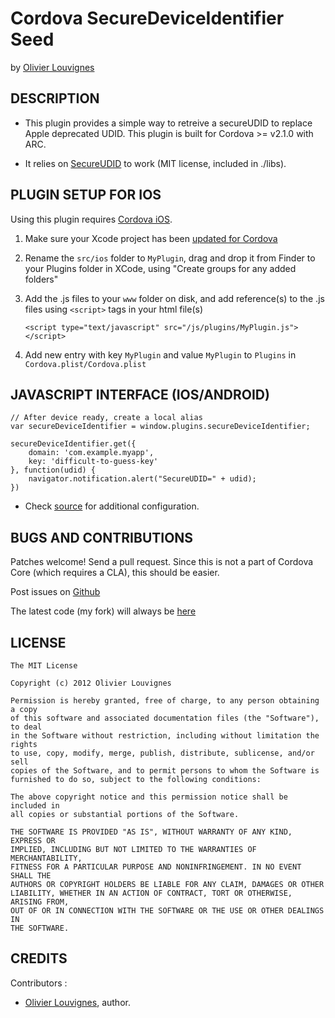 # Cordova SecureDeviceIdentifier Seed #
by [Olivier Louvignes](http://olouv.com)

## DESCRIPTION ##

* This plugin provides a simple way to retreive a secureUDID to replace Apple deprecated UDID. This plugin is built for Cordova >= v2.1.0 with ARC.

* It relies on [SecureUDID](https://github.com/crashlytics/secureudid) to work (MIT license, included in ./libs).

## PLUGIN SETUP FOR IOS ##

Using this plugin requires [Cordova iOS](https://github.com/apache/incubator-cordova-ios).

1. Make sure your Xcode project has been [updated for Cordova](https://github.com/apache/incubator-cordova-ios/blob/master/guides/Cordova%20Upgrade%20Guide.md)
2. Rename the `src/ios` folder to `MyPlugin`, drag and drop it from Finder to your Plugins folder in XCode, using "Create groups for any added folders"
3. Add the .js files to your `www` folder on disk, and add reference(s) to the .js files using `<script>` tags in your html file(s)


    `<script type="text/javascript" src="/js/plugins/MyPlugin.js"></script>`


4. Add new entry with key `MyPlugin` and value `MyPlugin` to `Plugins` in `Cordova.plist/Cordova.plist`

## JAVASCRIPT INTERFACE (IOS/ANDROID) ##

    // After device ready, create a local alias
    var secureDeviceIdentifier = window.plugins.secureDeviceIdentifier;

    secureDeviceIdentifier.get({
        domain: 'com.example.myapp',
        key: 'difficult-to-guess-key'
    }, function(udid) {
        navigator.notification.alert("SecureUDID=" + udid);
    })

* Check [source](https://github.com/mgcrea/cordova-secureudid/tree/master/www/SecureDeviceIdentifier.js) for additional configuration.

## BUGS AND CONTRIBUTIONS ##

Patches welcome! Send a pull request. Since this is not a part of Cordova Core (which requires a CLA), this should be easier.

Post issues on [Github](https://github.com/mgcrea/cordova-secureudid/issues)

The latest code (my fork) will always be [here](https://github.com/mgcrea/cordova-secureudid/tree/master)

## LICENSE ##

    The MIT License

    Copyright (c) 2012 Olivier Louvignes

    Permission is hereby granted, free of charge, to any person obtaining a copy
    of this software and associated documentation files (the "Software"), to deal
    in the Software without restriction, including without limitation the rights
    to use, copy, modify, merge, publish, distribute, sublicense, and/or sell
    copies of the Software, and to permit persons to whom the Software is
    furnished to do so, subject to the following conditions:

    The above copyright notice and this permission notice shall be included in
    all copies or substantial portions of the Software.

    THE SOFTWARE IS PROVIDED "AS IS", WITHOUT WARRANTY OF ANY KIND, EXPRESS OR
    IMPLIED, INCLUDING BUT NOT LIMITED TO THE WARRANTIES OF MERCHANTABILITY,
    FITNESS FOR A PARTICULAR PURPOSE AND NONINFRINGEMENT. IN NO EVENT SHALL THE
    AUTHORS OR COPYRIGHT HOLDERS BE LIABLE FOR ANY CLAIM, DAMAGES OR OTHER
    LIABILITY, WHETHER IN AN ACTION OF CONTRACT, TORT OR OTHERWISE, ARISING FROM,
    OUT OF OR IN CONNECTION WITH THE SOFTWARE OR THE USE OR OTHER DEALINGS IN
    THE SOFTWARE.

## CREDITS ##

Contributors :

* [Olivier Louvignes](http://olouv.com), author.


